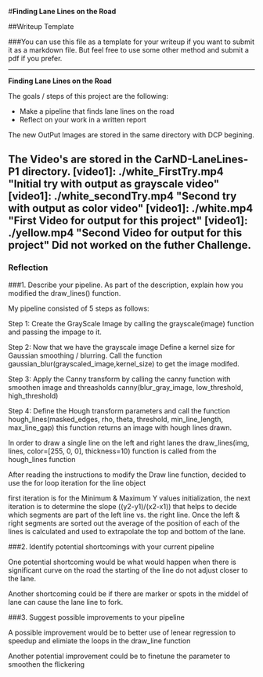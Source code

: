 #**Finding Lane Lines on the Road** 

##Writeup Template

###You can use this file as a template for your writeup if you want to submit it as a markdown file. But feel free to use some other method and submit a pdf if you prefer.

---

**Finding Lane Lines on the Road**

The goals / steps of this project are the following:
* Make a pipeline that finds lane lines on the road
* Reflect on your work in a written report


[//]: # (Image References)

[image1]: ./examples/grayscale.jpg "Grayscale"

The new OutPut Images are stored in the same directory with DCP begining.

[image1]: ./test_images/DCP_solidWhiteCurve.jpg
[image2]: ./test_images/DCP_solidWhiteRight.jpg
[image3]: ./test_images/DCP_solidYellowCurve.jpg
[image4]: ./test_images/DCP_solidYellowCurve2.jpg
[image5]: ./test_images/DCP_solidYellowLeft.jpg
[image6]: ./test_images/DCP_whiteCarLaneSwitch.jpg

The Video's are stored in the CarND-LaneLines-P1 directory.
[video1]: ./white_FirstTry.mp4 "Initial try with output as grayscale video"
[video1]: ./white_secondTry.mp4 "Second try with output as color video"
[video1]: ./white.mp4 "First Video for output for this project"
[video1]: ./yellow.mp4 "Second Video for output for this project"
Did not worked on the futher Challenge.
---

### Reflection

###1. Describe your pipeline. As part of the description, explain how you modified the draw_lines() function.

My pipeline consisted of 5 steps as follows: 

Step 1: Create the GrayScale Image by calling the grayscale(image) function and passing the impage to it.

Step 2: Now that we have the grayscale image Define a kernel size for Gaussian smoothing / blurring. Call the function gaussian_blur(grayscaled_image,kernel_size) to get the image modifed.

Step 3: Apply the Canny transform by calling the canny function with smoothen image and threasholds canny(blur_gray_image, low_threshold, high_threshold)

Step 4: Define the Hough transform parameters and call the function hough_lines(masked_edges, rho, theta, threshold, min_line_length, max_line_gap) this function returns an image with hough lines drawn.

In order to draw a single line on the left and right lanes the draw_lines(img, lines, color=[255, 0, 0], thickness=10) function is called from the hough_lines function

After reading the instructions to modify the Draw line function, decided to use the for loop iteration for the line object

first iteration is for the Minimum & Maximum Y values initialization, the next iteration is to determine the slope ((y2-y1)/(x2-x1)) that helps to decide which segments are part of the left line vs. the right line. Once the left & right segments are sorted out the average of the position of each of the lines is calculated and used to extrapolate the top and bottom of the lane.


###2. Identify potential shortcomings with your current pipeline

One potential shortcoming would be what would happen when there is significant curve on the road the starting of the line do not adjust closer to the lane. 

Another shortcoming could be if there are marker or spots in the middel of lane can cause the lane line to fork.


###3. Suggest possible improvements to your pipeline

A possible improvement would be to better use of lenear regression to speedup and elimiate the loops in the draw_line function 

Another potential improvement could be to finetune the parameter to smoothen the flickering